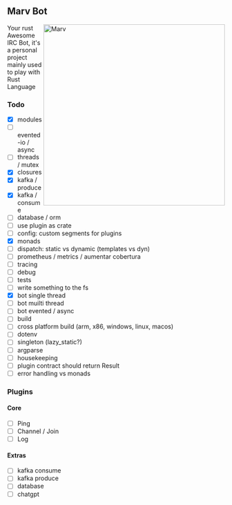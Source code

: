 ## Marv Bot

<img src="https://i.pinimg.com/474x/c4/db/8d/c4db8d7643fcd1319b918397c57cfebc.jpg"
 alt="Marv" title="The man himself" align="right" height="420px" />

Your rust Awesome IRC Bot, it's a personal project mainly used to play with Rust Language

### Todo

- [x] modules
- [ ] evented-io / async
- [ ] threads / mutex
- [x] closures
- [x] kafka / produce
- [x] kafka / consume
- [ ] database / orm
- [ ] use plugin as crate
- [ ] config: custom segments for plugins
- [x] monads
- [ ] dispatch: static vs dynamic (templates vs dyn)
- [ ] prometheus / metrics / aumentar cobertura
- [ ] tracing
- [ ] debug
- [ ] tests
- [ ] write something to the fs
- [x] bot single thread
- [ ] bot muilti thread
- [ ] bot evented / async
- [ ] build
- [ ] cross platform build (arm, x86, windows, linux, macos)
- [ ] dotenv
- [ ] singleton (lazy_static?)
- [ ] argparse
- [ ] housekeeping
- [ ] plugin contract should return Result
- [ ] error handling vs monads

### Plugins

#### Core

- [ ] Ping
- [ ] Channel / Join
- [ ] Log

#### Extras

- [ ] kafka consume
- [ ] kafka produce
- [ ] database
- [ ] chatgpt
